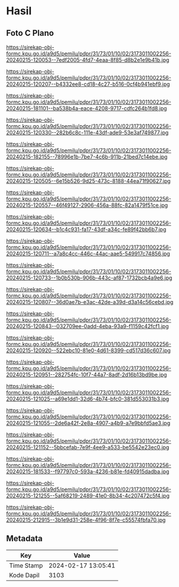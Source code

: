 # Hasil

## Foto C Plano

https://sirekap-obj-formc.kpu.go.id/a9d5/pemilu/pdpr/31/73/01/10/02/3173011002256-20240215-120053--7edf2005-4fd7-4eaa-8f85-d8b2e1e9b41b.jpg

https://sirekap-obj-formc.kpu.go.id/a9d5/pemilu/pdpr/31/73/01/10/02/3173011002256-20240215-120207--b4332ee8-cd18-4c27-b516-0cf4b941ebf9.jpg

https://sirekap-obj-formc.kpu.go.id/a9d5/pemilu/pdpr/31/73/01/10/02/3173011002256-20240215-181101--ba538b4a-eace-4208-9717-cdfc264b1fd8.jpg

https://sirekap-obj-formc.kpu.go.id/a9d5/pemilu/pdpr/31/73/01/10/02/3173011002256-20240215-120330--282b6c8c-111e-43df-ade9-53e3af749877.jpg

https://sirekap-obj-formc.kpu.go.id/a9d5/pemilu/pdpr/31/73/01/10/02/3173011002256-20240215-182155--78996e1b-7be7-4c6b-911b-21bed7c14ebe.jpg

https://sirekap-obj-formc.kpu.go.id/a9d5/pemilu/pdpr/31/73/01/10/02/3173011002256-20240215-120505--6e15b526-9d25-473c-8188-44ea71f90627.jpg

https://sirekap-obj-formc.kpu.go.id/a9d5/pemilu/pdpr/31/73/01/10/02/3173011002256-20240215-120557--46f49127-2906-456a-88fc-82a1479f51ce.jpg

https://sirekap-obj-formc.kpu.go.id/a9d5/pemilu/pdpr/31/73/01/10/02/3173011002256-20240215-120634--b1c4c931-fa17-43df-a34c-fe89f42bb6b7.jpg

https://sirekap-obj-formc.kpu.go.id/a9d5/pemilu/pdpr/31/73/01/10/02/3173011002256-20240215-120711--a7a8c4cc-446c-44ac-aae5-549917c74856.jpg

https://sirekap-obj-formc.kpu.go.id/a9d5/pemilu/pdpr/31/73/01/10/02/3173011002256-20240215-120733--1b0b530b-906b-443c-af87-1732bcb4a9e6.jpg

https://sirekap-obj-formc.kpu.go.id/a9d5/pemilu/pdpr/31/73/01/10/02/3173011002256-20240215-120807--36d0ae7b-e3ac-42de-a39d-d3a14c56cebd.jpg

https://sirekap-obj-formc.kpu.go.id/a9d5/pemilu/pdpr/31/73/01/10/02/3173011002256-20240215-120843--032709ee-0add-4eba-93a9-f1159c42fcf1.jpg

https://sirekap-obj-formc.kpu.go.id/a9d5/pemilu/pdpr/31/73/01/10/02/3173011002256-20240215-120920--522ebc10-81e0-4d61-8399-cd517d36c607.jpg

https://sirekap-obj-formc.kpu.go.id/a9d5/pemilu/pdpr/31/73/01/10/02/3173011002256-20240215-120951--282754fc-10f7-44a7-8adf-2d16b13bd9be.jpg

https://sirekap-obj-formc.kpu.go.id/a9d5/pemilu/pdpr/31/73/01/10/02/3173011002256-20240215-121025--a69e1dd1-32d6-4b74-bfc0-381d553031b3.jpg

https://sirekap-obj-formc.kpu.go.id/a9d5/pemilu/pdpr/31/73/01/10/02/3173011002256-20240215-121055--2de6a42f-2e8a-4907-a4b9-a7e9bbfd5ae3.jpg

https://sirekap-obj-formc.kpu.go.id/a9d5/pemilu/pdpr/31/73/01/10/02/3173011002256-20240215-121152--5bbcefab-7e9f-4ee9-a533-be5542e23ec0.jpg

https://sirekap-obj-formc.kpu.go.id/a9d5/pemilu/pdpr/31/73/01/10/02/3173011002256-20240215-181533--f97797c0-593a-4236-b81e-fd40915dadba.jpg

https://sirekap-obj-formc.kpu.go.id/a9d5/pemilu/pdpr/31/73/01/10/02/3173011002256-20240215-121255--5af68219-2489-41e0-8b34-4c207472c5f4.jpg

https://sirekap-obj-formc.kpu.go.id/a9d5/pemilu/pdpr/31/73/01/10/02/3173011002256-20240215-212915--3b1e9d31-258e-4f96-8f7e-c55574fbfa70.jpg


## Metadata

| Key        | Value               |
| ---------- | ------------------- |
| Time Stamp | 2024-02-17 13:05:41 |
| Kode Dapil | 3103                |



